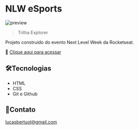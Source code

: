 # NLW eSports 

![preview](./nlw%20esports%20lucas%20bertuol/.github/preview.png)

> Trilha Explorer

Projeto construído do 
evento Next Level Week
da Rocketseat.

🔗 [Clique aqui para acessar](https://lucasbertuol.github.io/nlw-esports-lucas-bertuol)


## 🛠️Tecnologias

- HTML
- CSS
- Git e Github


## 📧Contato

lucasbertuol@gmail.com


